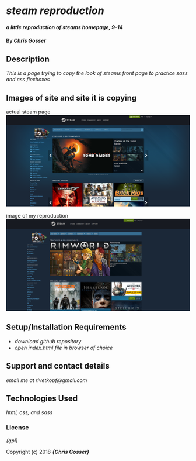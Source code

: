# _steam reproduction_

#### _a little reproduction of steams homepage, 9-14_

#### By _**Chris Gosser**_

## Description

_This is a page trying to copy the look of steams front page to practice sass and css flexboxes_

## Images of site and site it is copying
actual steam page
![image of actual steam page](img/Steam.png)

image of my reproduction
![image of reproduction](img/reproduction.png)

## Setup/Installation Requirements

* _download github repository_
* _open index.html file in browser of choice_


## Support and contact details

_email me at rivetkopf@gmail.com_

## Technologies Used

_html, css, and sass_

### License

*{gpl}*

Copyright (c) 2018 **_{Chris Gosser}_**
